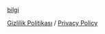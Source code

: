 [bilgi](../../../bilgiWeb)

[Gizlilik Politikası](gizlilikPolitikası.md) / [Privacy Policy](privacyPolicy.md)
